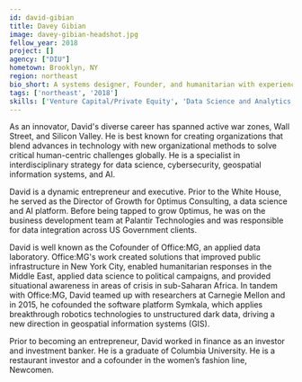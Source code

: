 ```yaml
---
id: david-gibian
title: Davey Gibian
image: davey-gibian-headshot.jpg
fellow_year: 2018
project: []
agency: ["DIU"]
hometown: Brooklyn, NY
region: northeast
bio_short: A systems designer, Founder, and humanitarian with experience in cybersecurity, AI, data science, and business growth; developed platforms in active war zones, Silicon Valley, and New York City.
tags: ['northeast', '2018']
skills: ['Venture Capital/Private Equity', 'Data Science and Analytics', 'Cybersecurity']
---
```


As an innovator, David's diverse career has spanned active war zones, Wall Street, and Silicon Valley. He is best known for creating organizations that blend advances in technology with new organizational methods to solve critical human-centric challenges globally. He is a specialist in interdisciplinary strategy for data science, cybersecurity, geospatial information systems, and AI.

David is a dynamic entrepreneur and executive. Prior to the White House, he served as the Director of Growth for 0ptimus Consulting, a data science and AI platform. Before being tapped to grow 0ptimus, he was on the business development team at Palantir Technologies and was responsible for data integration across US Government clients.

David is well known as the Cofounder of Office:MG, an applied data laboratory. Office:MG's work created solutions that improved public infrastructure in New York City, enabled humanitarian responses in the Middle East, applied data science to political campaigns, and provided situational awareness in areas of crisis in sub-Saharan Africa. In tandem with Office:MG, David teamed up with researchers at Carnegie Mellon and in 2015, he cofounded the software platform Symkala, which applies breakthrough robotics technologies to unstructured dark data, driving a new direction in geospatial information systems (GIS).

Prior to becoming an entrepreneur, David worked in finance as an investor and investment banker. He is a graduate of Columbia University. He is a restaurant investor and a cofounder in the women’s fashion line, Newcomen.
